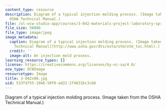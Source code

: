 ```yaml
---
content_type: resource
description: Diagram of a typical injection molding process. (Image taken from the
  OSHA Technical Manual.)
file: /ol-ocw-studio-app/courses/3-042-materials-project-laboratory-spring-2008/533fd755104650f0ad222f4831bc3cb8_3-042s08.jpg
file_size: 56886
file_type: image/jpeg
image_metadata:
  caption: Diagram of a typical injection molding process. (Image taken from the [OSHA
    Technical Manual](http://www.osha.gov/dts/osta/otm/otm_toc.html).)
  credit: ''
  image-alt: An injection mold process.
learning_resource_types: []
license: https://creativecommons.org/licenses/by-nc-sa/4.0/
ocw_type: OCWImage
resourcetype: Image
title: 3-042s08.jpg
uid: 533fd755-1046-50f0-ad22-2f4831bc3cb8
---
```

Diagram of a typical injection molding process. (Image taken from the OSHA Technical Manual.)